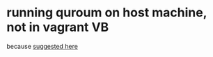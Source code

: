 # running quroum on host machine, not in vagrant VB
because [suggested here](https://github.com/jpmorganchase/quorum/issues/346)


